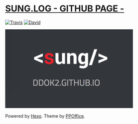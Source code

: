 # [SUNG.LOG - GITHUB PAGE -](https://ddok2.github.io)
[![Travis](https://img.shields.io/travis/ddok2/gitblog.svg?style=flat-square)](https://travis-ci.org/ddok2/gitblog)
[![David](https://img.shields.io/david/ddok2/gitblog.svg?style=flat-square)](https://david-dm.org/ddok2/gitblog)

[![](source/images/sung-opengraph-image.png)](https://ddok2.github.io)


Powered by [Hexo](http://hexo.io/). Theme by [PPOffice](http://github.com/ppoffice).